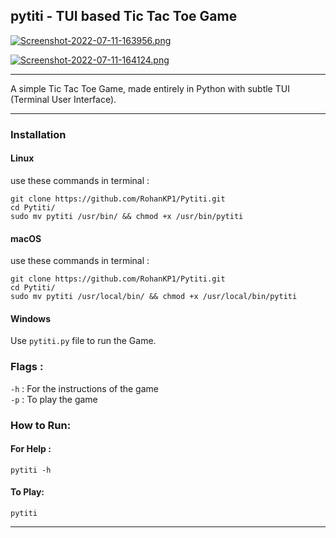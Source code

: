 ## pytiti - TUI based Tic Tac Toe Game

[![Screenshot-2022-07-11-163956.png](https://i.postimg.cc/YS2x0f5c/Screenshot-2022-07-11-163956.png)](https://postimg.cc/BjyFwDZN)

[![Screenshot-2022-07-11-164124.png](https://i.postimg.cc/Df4PSzMz/Screenshot-2022-07-11-164124.png)](https://postimg.cc/fkZ9FMZ4)

------

A simple Tic Tac Toe Game, made entirely in Python with subtle TUI (Terminal User Interface).

------

### Installation
#### Linux
use these commands in terminal :
```shell
git clone https://github.com/RohanKP1/Pytiti.git
cd Pytiti/
sudo mv pytiti /usr/bin/ && chmod +x /usr/bin/pytiti
```

#### macOS
use these commands in terminal :
```shell
git clone https://github.com/RohanKP1/Pytiti.git
cd Pytiti/
sudo mv pytiti /usr/local/bin/ && chmod +x /usr/local/bin/pytiti
```

#### Windows
Use `pytiti.py` file to run the Game.

### Flags :
`-h` : For the instructions of the game\
`-p` : To play the game

### How to Run:
#### For Help :
```shell
pytiti -h
```
#### To Play:
```shell
pytiti
```

-----
